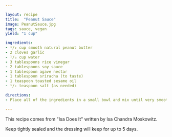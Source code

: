 ```yaml
---

layout: recipe
title:  "Peanut Sauce"
image: PeanutSauce.jpg
tags: sauce, vegan
yield: "1 cup"

ingredients:
- ¹/₂ cup smooth natural peanut butter
- 2 cloves garlic
- ¹/₃ cup water
- 3 tablespoons rice vinegar
- 2 tablespoons soy sauce
- 1 tablespoon agave nectar
- 1 tablespoon sriracha (to taste)
- 1 teaspoon toasted sesame oil
- ¹/₂ teaspoon salt (as needed)

directions:
- Place all of the ingredients in a small bowl and mix until very smooth.

---
```


This recipe comes from "Isa Does It" written by Isa Chandra Moskowitz.

Keep tightly sealed and the dressing will keep for up to 5 days.

